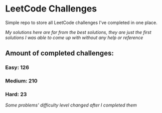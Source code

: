 
# LeetCode Challenges

Simple repo to store all LeetCode challenges I've completed in one place.

<i>My solutions here are far from the best solutions, they are just the first solutions I was able to come up with without any help or reference</i>

## Amount of completed challenges:

### Easy: 126

### Medium: 210

### Hard: 23

<i>Some problems' difficulty level changed after I completed them</i>
